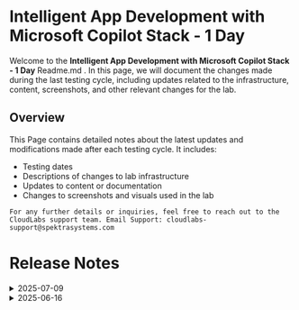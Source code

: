 # Intelligent App Development with Microsoft Copilot Stack - 1 Day

Welcome to the **Intelligent App Development with Microsoft Copilot Stack - 1 Day** Readme.md . In this page, we will document the changes made during the last testing cycle, including updates related to the infrastructure, content, screenshots, and other relevant changes for the lab.

## Overview

This Page contains detailed notes about the latest updates and modifications made after each testing cycle. It includes:

- Testing dates
- Descriptions of changes to lab infrastructure
- Updates to content or documentation
- Changes to screenshots and visuals used in the lab

`For any further details or inquiries, feel free to reach out to the CloudLabs support team. Email Support: cloudlabs-support@spektrasystems.com`

# Release Notes

<details>

  <summary>2025-07-09</summary>

### Release Date: 2025-07-09

- **Change**: Revised certain screenshots and instructions as needed.
- **Testing Date**: 2025-07-09

## Infrastructure Changes

NA

## Content Changes

- **Change**: NA
  
## Screenshot Updates

- **Change**: Screenshots were updated to enhance the overall user experience.
  
## Testing Notes

- **Test Validation Summary**: Tested lab end to end to check the functionalility and validated it.

---

</details>

<details>
  <summary>2025-06-16</summary>


### Release Date: 2025-06-16

- **Change**: Minor UI Changes and instructions updated.

## Infrastructure Changes

NA

## Content Changes

- **Change**: NA

## Screenshot Updates

- **Change**: Minor UI Changes

## Testing Notes

- **Test Date**: 2025-06-16

---

</details>

